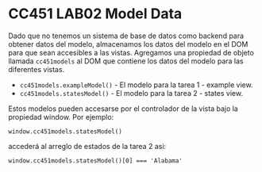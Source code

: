 # CC451 LAB02 Model Data


Dado que no tenemos un sistema de base de datos como backend para  obtener datos del modelo, almacenamos los datos del modelo en el DOM para que sean accesibles a las vistas. Agregamos una propiedad de objeto  llamada `cc451models` al DOM que contiene los datos del modelo para las diferentes vistas.


* `cc451models.exampleModel()` - El modelo para la tarea 1 - example view.
* `cc451models.statesModel()`  - El modelo para la tarea  2 - states view.

Estos modelos pueden accesarse por el controlador de la vista  bajo la propiedad window.
Por ejemplo:

    window.cc451models.statesModel()
    
accederá al arreglo de estados de la tarea 2 asi:

    window.cc451models.statesModel()[0] === 'Alabama'
